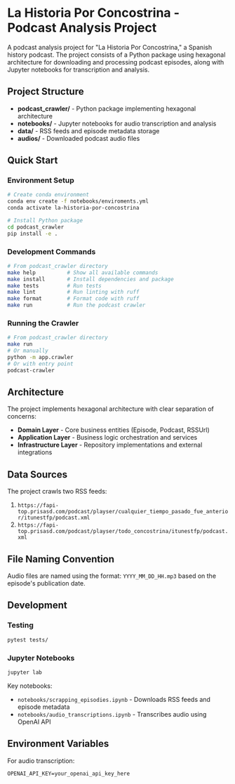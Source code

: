 # La Historia Por Concostrina - Podcast Analysis Project

A podcast analysis project for "La Historia Por Concostrina," a Spanish history podcast. The project consists of a Python package using hexagonal architecture for downloading and processing podcast episodes, along with Jupyter notebooks for transcription and analysis.

## Project Structure

- **podcast_crawler/** - Python package implementing hexagonal architecture
- **notebooks/** - Jupyter notebooks for audio transcription and analysis
- **data/** - RSS feeds and episode metadata storage
- **audios/** - Downloaded podcast audio files

## Quick Start

### Environment Setup

```bash
# Create conda environment
conda env create -f notebooks/enviroments.yml
conda activate la-historia-por-concostrina

# Install Python package
cd podcast_crawler
pip install -e .
```

### Development Commands

```bash
# From podcast_crawler directory
make help          # Show all available commands
make install       # Install dependencies and package
make tests         # Run tests
make lint          # Run linting with ruff
make format        # Format code with ruff
make run           # Run the podcast crawler
```

### Running the Crawler

```bash
# From podcast_crawler directory
make run
# Or manually
python -m app.crawler
# Or with entry point
podcast-crawler
```

## Architecture

The project implements hexagonal architecture with clear separation of concerns:

- **Domain Layer** - Core business entities (Episode, Podcast, RSSUrl)
- **Application Layer** - Business logic orchestration and services
- **Infrastructure Layer** - Repository implementations and external integrations

## Data Sources

The project crawls two RSS feeds:
1. `https://fapi-top.prisasd.com/podcast/playser/cualquier_tiempo_pasado_fue_anterior/itunestfp/podcast.xml`
2. `https://fapi-top.prisasd.com/podcast/playser/todo_concostrina/itunestfp/podcast.xml`

## File Naming Convention

Audio files are named using the format: `YYYY_MM_DD_HH.mp3` based on the episode's publication date.

## Development

### Testing
```bash
pytest tests/
```

### Jupyter Notebooks
```bash
jupyter lab
```

Key notebooks:
- `notebooks/scrapping_episodies.ipynb` - Downloads RSS feeds and episode metadata
- `notebooks/audio_transcriptions.ipynb` - Transcribes audio using OpenAI API

## Environment Variables

For audio transcription:
```
OPENAI_API_KEY=your_openai_api_key_here
```
